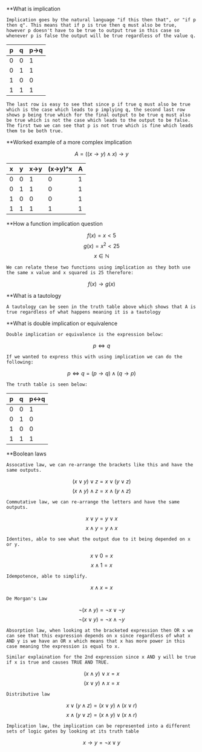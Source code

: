 **What is implication

	Implication goes by the natural language "if this then that", or "if p then q". This means that if p is true then q must also be true, however p doesn't have to be true to output true in this case so whenever p is false the output will be true regardless of the value q.

| p   | q   | p->q |
| --- | --- | ---- |
| 0   | 0   | 1    |
| 0   | 1   | 1    |
| 1   | 0   | 0    |
| 1   | 1   | 1    |

	The last row is easy to see that since p if true q must also be true which is the case which leads to p implying q, the second last row shows p being true which for the final output to be true q must also be true which is not the case which leads to the output to be false. The first two we can see that p is not true which is fine which leads them to be both true.

**Worked example of a more complex implication

$$A = ((x\rightarrow y) \land x) \rightarrow y $$

| x   | y   | x->y | (x->y)^x | A   |
| --- | --- | ---- | -------- | --- |
| 0   | 0   | 1    | 0        | 1   |
| 0   | 1   | 1    | 0        | 1   |
| 1   | 0   | 0    | 0        | 1   |
| 1   | 1   | 1    | 1        | 1    |

**How a function implication question

$$f(x) = x < 5$$
$$g(x) = x^{2} < 25 $$
$$x \in \mathbb{N} $$

	We can relate these two functions using implication as they both use the same x value and x squared is 25 therefore:

$$f(x) \rightarrow g(x)$$

**What is a tautology

	A tautology can be seen in the truth table above which shows that A is true regardless of what happens meaning it is a tautology

**What is double implication or equivalence

	Double implication or equivalence is the expression below:

$$p \iff q$$

	If we wanted to express this with using implication we can do the following:

$$p \iff q = (p \rightarrow q) \land (q \rightarrow p) $$

	The truth table is seen below:
	
| p   | q   | p<->q |
| --- | --- | ---- |
| 0   | 0   | 1    |
| 0   | 1   | 0    |
| 1   | 0   | 0    |
| 1   | 1   | 1    |

**Boolean laws

	Assocative law, we can re-arrange the brackets like this and have the same outputs.

$$(x \lor y) \lor z = x \lor (y \lor z)$$
$$(x \land y) \land z = x \land (y \land z)$$

	Commutative law, we can re-arrange the letters and have the same outputs.

$$x\lor y = y\lor x$$
$$x\land y=y\land x$$

	Identites, able to see what the output due to it being depended on x or y.

$$x\lor 0 = x$$
$$x\land 1=x$$

	Idempotence, able to simplify.

$$x\land x = x $$

	De Morgan's Law

$$\neg(x\land y)= \neg x \lor \neg y$$
$$\neg(x\lor y) = \neg x\land \neg y $$

	Absorption law, when looking at the bracketed expression then OR x we can see that this expression depends on x since regardless of what x AND y is we have an OR x which means that x has more power in this case meaning the expression is equal to x.

	Similar explaination for the 2nd expression since x AND y will be true if x is true and causes TRUE AND TRUE.

$$(x\land y)\lor x= x$$
$$(x\lor y) \land x = x $$

	Distributive law

$$x\lor (y\land z) = (x\lor y) \land ( x\lor r)$$
$$x\land (y\lor z) = (x\land y) \lor ( x\land r)$$

	Implication law, the implication can be represented into a different sets of logic gates by looking at its truth table

$$x \rightarrow y = \neg x \lor y $$
